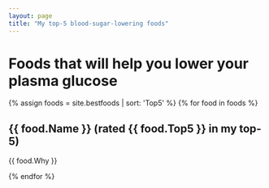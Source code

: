 ```yaml
---
layout: page
title: "My top-5 blood-sugar-lowering foods"
---
```


# Foods that will help you lower your plasma glucose

{% assign foods = site.bestfoods | sort: 'Top5' %}
{% for food in foods %}

## {{ food.Name }} (rated {{ food.Top5 }} in my top-5)  

{{ food.Why }}

{% endfor %}

<p style="clear: both;">&nbsp;</p>

